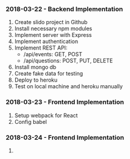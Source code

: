 ### 2018-03-22 - Backend Implementation
1. Create slido project in Github
2. Install necessary npm modules
3. Implement server with Express
4. Implement authentication
5. Implement REST API:  
    - /api/events: GET, POST
    - /api/questions: POST, PUT, DELETE
6. Install mongo db
7. Create fake data for testing
8. Deploy to heroku
9. Test on local machine and heroku manually

### 2018-03-23 - Frontend Implementation
1. Setup webpack for React
2. Config babel

### 2018-03-24 - Frontend Implementation
1. 